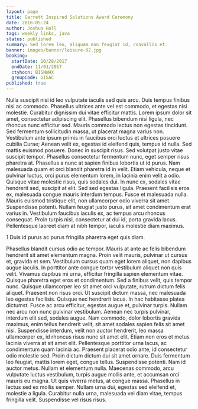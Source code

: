 ```yaml
---
layout: page
title: Garrett Inspired Solutions Award Ceremony
date: 2016-05-24
author: Joshua Hall
tags: weekly links, java
status: published
summary: Sed lorem leo, aliquam non feugiat id, convallis et.
banner: images/banner/leisure-02.jpg
booking:
  startDate: 10/28/2017
  endDate: 11/01/2017
  ctyhocn: BISNWHX
  groupCode: GISAC
published: true
---
```

Nulla suscipit nisi id leo vulputate iaculis sed quis arcu. Duis tempus finibus nisi ac commodo. Phasellus ultrices ante vel est commodo, et egestas nisi molestie. Curabitur dignissim dui vitae efficitur mattis. Lorem ipsum dolor sit amet, consectetur adipiscing elit. Phasellus bibendum nisi ligula, nec rhoncus nunc efficitur sed. Mauris commodo lectus non egestas tincidunt. Sed fermentum sollicitudin massa, ut placerat magna varius non. Vestibulum ante ipsum primis in faucibus orci luctus et ultrices posuere cubilia Curae; Aenean velit ex, egestas id eleifend quis, tempus id nulla. Sed mattis euismod posuere. Donec in suscipit risus.
Sed volutpat justo vitae suscipit tempor. Phasellus consectetur fermentum nunc, eget semper risus pharetra at. Phasellus a nunc at sapien finibus lobortis ut id purus. Nam malesuada quam et orci blandit pharetra id in velit. Etiam vehicula, neque et pulvinar luctus, orci purus elementum lorem, in lacinia enim velit a odio. Quisque vitae molestie risus, quis sodales dui. In nunc ex, sodales vitae hendrerit sed, suscipit at elit. Sed sed egestas ligula. Praesent facilisis eros ex, malesuada congue mauris interdum tempus. Fusce et malesuada nulla. Mauris euismod tristique elit, non ullamcorper odio viverra sit amet. Suspendisse potenti. Nullam feugiat justo purus, sit amet condimentum erat varius in. Vestibulum faucibus iaculis ex, ac tempus arcu rhoncus consequat. Proin turpis nisl, consectetur at dui id, porta gravida lacus. Pellentesque laoreet diam at nibh tempor, iaculis molestie diam maximus.

1 Duis id purus ac purus fringilla pharetra eget quis diam.

Phasellus blandit cursus odio ac tempor. Mauris at ante ac felis bibendum hendrerit sit amet elementum magna. Proin velit mauris, pulvinar ut cursus et, gravida et sem. Vestibulum cursus quam eget lorem aliquet, non dapibus augue iaculis. In porttitor ante congue tortor vestibulum aliquet non quis velit. Vivamus dapibus mi urna, efficitur fringilla sapien elementum vitae. Quisque pharetra eget eros et condimentum. Sed a finibus velit, quis tempor nunc. Quisque ullamcorper leo sit amet orci vulputate, rutrum dictum felis aliquet. Praesent non risus orci. Ut suscipit dictum massa, nec malesuada leo egestas facilisis. Quisque nec hendrerit lacus. In hac habitasse platea dictumst. Fusce ac arcu efficitur, egestas augue et, pulvinar turpis. Nullam nec arcu non nunc pulvinar vestibulum. Aenean nec turpis pulvinar, interdum elit sed, sodales augue.
Nam commodo, dolor lobortis gravida maximus, enim tellus hendrerit velit, sit amet sodales sapien felis sit amet nisi. Suspendisse interdum, velit non auctor hendrerit, leo massa ullamcorper ex, id rhoncus risus nunc sit amet elit. Etiam non eros et metus lacinia viverra at sit amet elit. Pellentesque porttitor urna lacus, ac condimentum quam lacinia ac. Praesent placerat odio ante, id consectetur odio molestie sed. Proin dictum dictum dui sit amet ornare. Duis fermentum leo feugiat, mattis lorem eget, congue tellus. Suspendisse potenti. Nam id auctor metus. Nullam et elementum nulla. Maecenas commodo, arcu vulputate luctus vestibulum, turpis augue mollis ante, et accumsan orci mauris eu magna. Ut quis viverra metus, at congue massa. Phasellus in lectus sed ex mollis semper. Nullam urna dui, egestas sed eleifend et, molestie a ligula. Curabitur nulla urna, malesuada vel diam vitae, tempus fringilla velit. Suspendisse vel risus risus.

